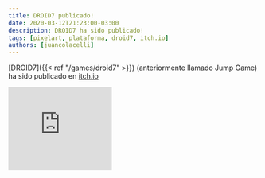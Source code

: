 ```yaml
---
title: DROID7 publicado!
date: 2020-03-12T21:23:00-03:00
description: DROID7 ha sido publicado!
tags: [pixelart, plataforma, droid7, itch.io]
authors: [juancolacelli]
---
```


[DROID7]({{< ref "/games/droid7" >}}) (anteriormente llamado Jump Game) ha sido publicado en [itch.io](https://juancolacelli.itch.io/droid7)

<iframe src="https://itch.io/embed/570980?linkback=true&amp;bg_color=16171a&amp;fg_color=fafdff&amp;link_color=ff8426&amp;border_color=16171a" width="208" height="167" frameborder="0"><a href="https://juancolacelli.itch.io/droid7">DROID7 by Juan Colacelli</a></iframe>
